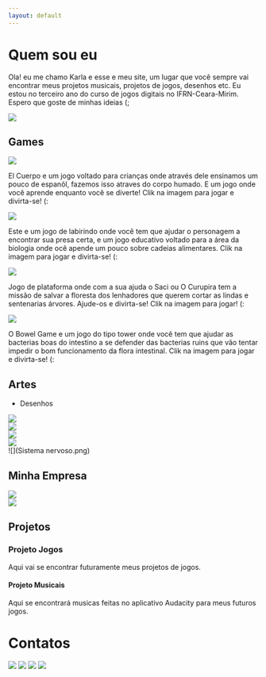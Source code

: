 ```yaml
---
layout: default
---
```


 

# Quem sou eu

Ola! eu me chamo Karla e esse e meu site, um lugar que você sempre vai encontrar meus projetos musicais,
projetos de jogos, desenhos etc. Eu estou no terceiro ano do curso de jogos digitais no IFRN-Ceara-Mirim. 
Espero que goste de minhas ideias (;

![](eu.jpg)  


## Games
[ ![](imagem4.png)](https://karlagabriella.github.io/El%20Cuerpo/)    

El Cuerpo e um jogo voltado para crianças onde através dele ensinamos um pouco de espanõl,
fazemos isso atraves do corpo humado. E um jogo onde você aprende enquanto você se diverte!
Clik na imagem para jogar e divirta-se! (:

[ ![](imagem3.png)](karlagabriella.github.io/LabyrinthFoodChain/)   

Este e um jogo de labirindo onde você tem que ajudar o personagem a encontrar sua presa certa,
e um jogo educativo voltado para a área da biologia onde ocê apende um pouco sobre cadeias alimentares.
Clik na imagem para jogar e divirta-se! (:  

[ ![](imagem2.png)](https://karlagabriella.github.io/Protetores%20da%20Floresta/)     

Jogo de plataforma onde com a sua ajuda o Saci ou O Curupira tem a missão de salvar a floresta
dos lenhadores que querem cortar as lindas e sentenarias árvores. Ajude-os e divirta-se!
Clik na imagem para jogar! (:

[ ![](imagem1.png)](https://karlagabriella.github.io/New%20project/)  

O Bowel Game e um jogo do tipo tower onde você tem que ajudar as bacterias boas do intestino
a se defender das bacterias ruins que vão tentar impedir o bom funcionamento da flora intestinal.
Clik na imagem para jogar e divirta-se! (:  



## Artes
* Desenhos

![](Bacteria1.png)  
![](Bacteria2.png)  
![](caramujo.png)  
![](Folha.png)  
![](Sistema nervoso.png)





## Minha Empresa   
![](logoo.png)  
![](LogoLivroooo.png)


## Projetos  

### Projeto Jogos   

Aqui vai se encontrar futuramente meus projetos de jogos.

#### Projeto Musicais    

Aqui se encontrará musicas feitas no aplicativo Audacity para meus futuros jogos.
 

# Contatos  
[ ![](fb.png)](https://www.facebook.com/gabi.karla.feitosa)  [ ![](ig.png)](https://www.instagram.com/k_gabrielap/)   [ ![](pe.png)](https://br.pinterest.com/karlagabriella1206/)  [ ![](github.png)](karlagabriella.github.io/)  
